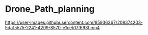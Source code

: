 # Drone_Path_planning

https://user-images.githubusercontent.com/85936367/208374203-5da15575-2241-4209-8570-e1ceb17f693f.mp4

